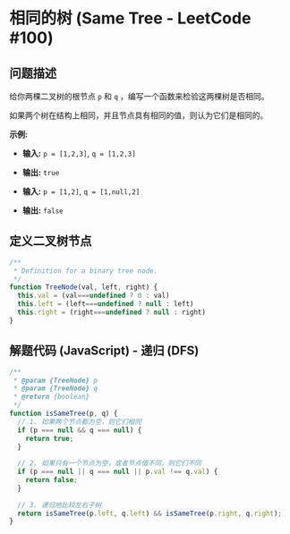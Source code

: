 # 相同的树 (Same Tree - LeetCode #100)

## 问题描述

给你两棵二叉树的根节点 `p` 和 `q` ，编写一个函数来检验这两棵树是否相同。

如果两个树在结构上相同，并且节点具有相同的值，则认为它们是相同的。

**示例:**

- **输入:** `p = [1,2,3]`, `q = [1,2,3]`
- **输出:** `true`

- **输入:** `p = [1,2]`, `q = [1,null,2]`
- **输出:** `false`

## 定义二叉树节点

```javascript
/**
 * Definition for a binary tree node.
 */
function TreeNode(val, left, right) {
  this.val = (val===undefined ? 0 : val)
  this.left = (left===undefined ? null : left)
  this.right = (right===undefined ? null : right)
}
```

## 解题代码 (JavaScript) - 递归 (DFS)

```javascript
/**
 * @param {TreeNode} p
 * @param {TreeNode} q
 * @return {boolean}
 */
function isSameTree(p, q) {
  // 1. 如果两个节点都为空，则它们相同
  if (p === null && q === null) {
    return true;
  }
  
  // 2. 如果只有一个节点为空，或者节点值不同，则它们不同
  if (p === null || q === null || p.val !== q.val) {
    return false;
  }
  
  // 3. 递归地比较左右子树
  return isSameTree(p.left, q.left) && isSameTree(p.right, q.right);
}
```
